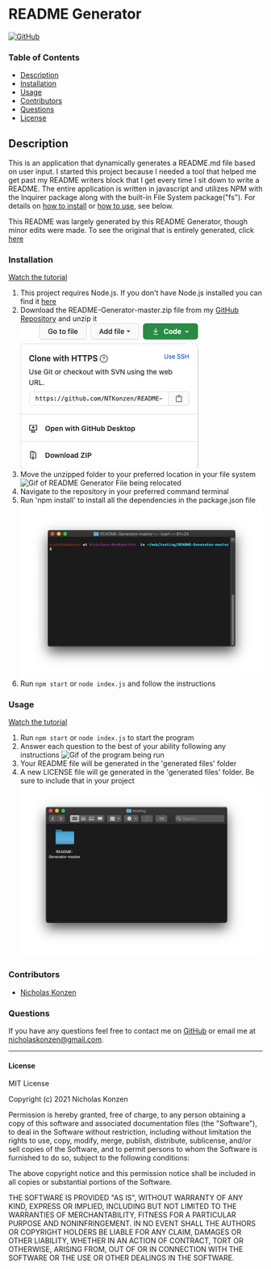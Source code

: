 # README Generator #
[![GitHub](https://img.shields.io/github/license/NTKonzen/README-Generator)](#license)

### Table of Contents ###
* [Description](#description)
* [Installation](#installation)
* [Usage](#usage)
* [Contributors](#contributors)
* [Questions](#questions)
* [License](#license)

## Description ##

This is an application that dynamically generates a README.md file based on user input. I started this project because I needed a tool that helped me get past my README writers block that I get every time I sit down to write a README. The entire application is written in javascript and utilizes NPM with the Inquirer package along with the built-in File System package("fs"). For details on [how to install](#installation) or [how to use](#usage), see below.

This README was largely generated by this README Generator, though minor edits were made. To see the original that is entirely generated, click [here](./generated-readme-example.md)

### Installation ###

[Watch the tutorial](https://youtu.be/ZK9oT47J58o)

1. This project requires Node.js. If you don't have Node.js installed you can find it [here](https://nodejs.org/en/download/)
2. Download the README-Generator-master.zip file from my [GitHub Repository](https://github.com/NTKonzen/README-Generator) and unzip it
![Screenshot of Download](./screenshots/downloadButton.png)
3. Move the unzipped folder to your preferred location in your file system
![Gif of README Generator File being relocated](./screenshots/installation1.gif)
4. Navigate to the repository in your preferred command terminal
5. Run 'npm install' to install all the dependencies in the package.json file
![Gif Example of running 'npm install'](./screenshots/installation2.gif)
6. Run ```npm start``` or ```node index.js``` and follow the instructions

### Usage ###

[Watch the tutorial](https://youtu.be/ZK9oT47J58o)

1. Run ```npm start``` or ```node index.js``` to start the program
2. Answer each question to the best of your ability following any instructions
![Gif of the program being run](./screenshots/useage.gif)
3. Your README file will be generated in the 'generated files' folder
4. A new LICENSE file will ge generated in the 'generated files' folder. Be sure to include that in your project
![Gif example of the location of the newly generated files](./screenshots/useage1.gif)

### Contributors ###

* [Nicholas Konzen](https://github.com/NTKonzen)

### Questions ###
If you have any questions feel free to contact me on [GitHub](https://github.com/NTKonzen) or email me at nicholaskonzen@gmail.com.

---
#### License #### 

MIT License

Copyright (c) 2021 Nicholas Konzen

Permission is hereby granted, free of charge, to any person obtaining a copy
of this software and associated documentation files (the "Software"), to deal
in the Software without restriction, including without limitation the rights
to use, copy, modify, merge, publish, distribute, sublicense, and/or sell
copies of the Software, and to permit persons to whom the Software is
furnished to do so, subject to the following conditions:

The above copyright notice and this permission notice shall be included in all
copies or substantial portions of the Software.

THE SOFTWARE IS PROVIDED "AS IS", WITHOUT WARRANTY OF ANY KIND, EXPRESS OR
IMPLIED, INCLUDING BUT NOT LIMITED TO THE WARRANTIES OF MERCHANTABILITY,
FITNESS FOR A PARTICULAR PURPOSE AND NONINFRINGEMENT. IN NO EVENT SHALL THE
AUTHORS OR COPYRIGHT HOLDERS BE LIABLE FOR ANY CLAIM, DAMAGES OR OTHER
LIABILITY, WHETHER IN AN ACTION OF CONTRACT, TORT OR OTHERWISE, ARISING FROM,
OUT OF OR IN CONNECTION WITH THE SOFTWARE OR THE USE OR OTHER DEALINGS IN THE
SOFTWARE.